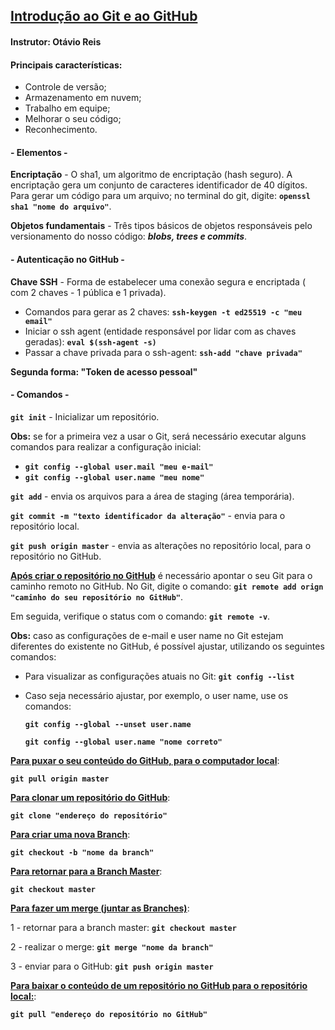 ## <u>Introdução ao Git e ao GitHub</u>

#### Instrutor: Otávio Reis



#### Principais características:

- Controle de versão;
- Armazenamento em nuvem;
- Trabalho em equipe;
- Melhorar o seu código;
- Reconhecimento.



#### - Elementos -

**Encriptação** -  O sha1, um algoritmo de encriptação (hash seguro).  A encriptação gera um conjunto de caracteres identificador de 40 dígitos.  Para gerar um código para um arquivo; no terminal do git, digite: **`openssl sha1 "nome do arquivo"`**.



**Objetos fundamentais** - Três tipos  básicos de objetos responsáveis pelo versionamento do nosso código: ***blobs, trees e commits***.



#### - Autenticação no GitHub -

**Chave SSH** - Forma de estabelecer uma conexão segura e encriptada ( com 2 chaves - 1 pública e 1 privada).

- Comandos para gerar as 2 chaves:  **`ssh-keygen -t ed25519 -c "meu email"`**
- Iniciar o ssh agent (entidade responsável por lidar com as chaves geradas): **`eval $(ssh-agent -s)`**
- Passar a chave privada para o ssh-agent: **`ssh-add "chave privada"`**



**Segunda forma: "Token de acesso pessoal"**



#### - Comandos -

**`git init`** - Inicializar um repositório.

**Obs:** se for a primeira vez a usar o Git, será necessário executar alguns comandos para realizar a configuração inicial:

- **`git config --global user.mail "meu e-mail"`**
- **`git config --global user.name "meu nome"`**



**`git add`** - envia os arquivos para a área de staging (área temporária).



**`git commit -m "texto identificador da alteração"`** - envia para o repositório local.



**`git push origin master`** - envia as alterações no repositório local, para o repositório no GitHub.



<u>**Após criar o repositório no GitHub**</u> é necessário apontar o seu Git para o caminho remoto no GitHub.  No Git, digite o comando: **`git remote add orign "caminho do seu repositório no GitHub"`**.

Em seguida, verifique o status com o comando: **`git remote -v`**.

**Obs:** caso as configurações de e-mail e user name no Git estejam diferentes do existente no GitHub, é possível ajustar, utilizando os seguintes comandos:

- Para visualizar as configurações atuais no Git: **`git config --list`**

- Caso seja necessário ajustar, por exemplo, o user name, use os comandos:

  **`git config --global --unset user.name`**

  **`git config --global user.name "nome correto"`**



<u>**Para puxar o seu conteúdo do GitHub, para o computador local**</u>: 

**`git pull origin master`**



<u>**Para clonar um repositório do GitHub**</u>: 

**`git clone "endereço do repositório"`**



<u>**Para criar uma nova Branch**</u>: 

**`git checkout -b "nome da branch"`**



<u>**Para retornar para a Branch Master**</u>: 

**`git checkout master`**



<u>**Para fazer um merge (juntar as Branches)**</u>: 

1 - retornar para a branch master: **`git checkout master`**

2 - realizar o merge: **`git merge "nome da branch"`**

3 - enviar para o GitHub: **`git push origin master`**



<u>**Para baixar o conteúdo de um repositório no GitHub para o repositório local:**</u>: 

**`git pull "endereço do repositório no GitHub"`**
